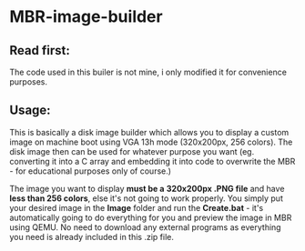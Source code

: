 # MBR-image-builder

## Read first:
The code used in this builer is not mine, i only modified it for convenience purposes.

## Usage:
This is basically a disk image builder which allows you to display a custom image on machine boot using VGA 13h mode (320x200px, 256 colors).
The disk image then can be used for whatever purpose you want (eg. converting it into a C array and embedding it into code to overwrite the MBR - for educational purposes only of course.)

The image you want to display **must be a** **320x200px .PNG file** and have **less than 256 colors**, else it's not going to work properly.
You simply put your desired image in the **Image** folder and run the **Create.bat** - it's automatically going to do everything for you and preview the image in MBR using QEMU.
No need to download any external programs as everything you need is already included in this .zip file.
